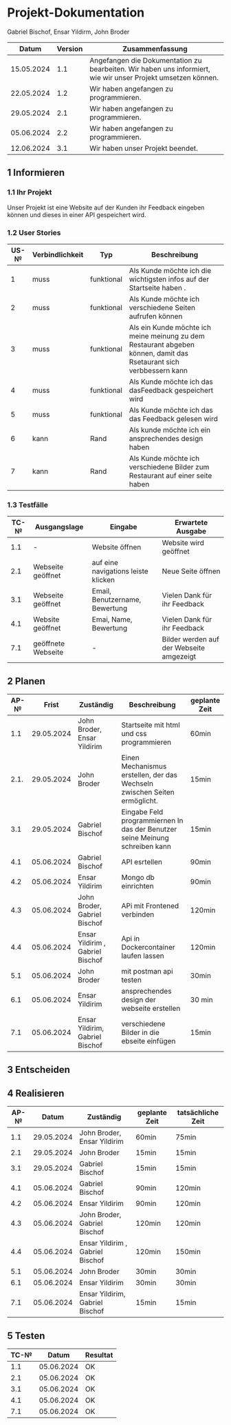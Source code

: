 # Projekt-Dokumentation

Gabriel Bischof, Ensar Yildirm, John Broder

| Datum | Version | Zusammenfassung                                              |
| ----- | ------- | ------------------------------------------------------------ |
|15.05.2024       | 1.1   | Angefangen die Dokumentation zu bearbeiten. Wir haben uns informiert, wie wir unser Projekt umsetzen können.  |
|22.05.2024       | 1.2    | Wir haben angefangen zu programmieren.|
|29.05.2024       | 2.1   |  Wir haben angefangen zu programmieren.|
|05.06.2024       | 2.2   | Wir haben angefangen zu programmieren.|
|12.06.2024       | 3.1   |Wir haben unser Projekt beendet.|


## 1 Informieren

### 1.1 Ihr Projekt

Unser Projekt ist eine Website auf der Kunden ihr Feedback eingeben können und dieses in einer API gespeichert wird.
### 1.2 User Stories

| US-№ | Verbindlichkeit | Typ  | Beschreibung                       |
| ---- | --------------- | ---- | ---------------------------------- |
|1| muss | funktional | Als Kunde möchte ich die wichtigsten infos auf der Startseite haben .|
|2| muss | funktional|Als Kunde möchte ich verschiedene Seiten aufrufen können  |
|3| muss | funktional | Als ein Kunde möchte ich meine meinung zu dem Restaurant abgeben können, damit das Rsetaurant sich verbbessern kann
|4| muss | funktional | Als Kunde möchte ich das dasFeedback gespeichert  wird|
|5| muss | funktional | Als Kunde möchte ich das das Feedback gelesen wird|
|6| kann | Rand|Als kunde möchte ich ein ansprechendes design haben |
|7| kann | Rand|Als Kunde möchte ich verschiedene Bilder zum Restaurant auf einer seite haben |

 
### 1.3 Testfälle

| TC-№ | Ausgangslage | Eingabe | Erwartete Ausgabe |
| ---- | ------------ | ------- | ----------------- |
|1.1|  -                | Website öffnen| Website wird geöffnet|
|2.1| Webseite geöffnet | auf eine navigations leiste klicken  | Neue Seite öffnen|
|3.1| Webseite geöffnet | Email, Benutzername, Bewertung       | Vielen Dank für ihr Feedback|
|4.1| Website geöffnet  | Emai, Name, Bewertung                | Vielen Dank für ihr Feedback|
|7.1| geöffnete Webseite| -                                    | Bilder werden auf der Webseite amgezeigt|
## 2 Planen

| AP-№ | Frist | Zuständig | Beschreibung | geplante Zeit |
| ---- | ----- | --------- | ------------ | ------------- |
|1.1|29.05.2024 |John Broder, Ensar Yildirim | Startseite mit html und css programmieren|60min|
|2.1.| 29.05.2024| John Broder| Einen Mechanismus erstellen, der das Wechseln zwischen Seiten ermöglicht.|15min|
|3.1| 29.05.2024| Gabriel Bischof| Eingabe Feld programmiernen In das der Benutzer seine Meinung schreiben kann|15min|
|4.1|05.06.2024|Gabriel Bischof                  |API esrtellen                           |90min|
|4.2|05.06.2024|Ensar Yildirim                   |Mongo db einrichten                     |90min|
|4.3|05.06.2024|John Broder, Gabriel Bischof     |APi mit Frontened verbinden             |120min|
|4.4|05.06.2024| Ensar Yildirim , Gabriel Bischof|Api in Dockercontainer laufen lassen    |120min|
|5.1|05.06.2024|John Broder                      |mit postman api testen                  |30min|
|6.1|05.06.2024| Ensar Yildirim                  | ansprechendes design der webseite erstellen|30 min|
|7.1|05.06.2024|Ensar Yildirim, Gabriel Bischof  |verschiedene Bilder in die ebseite einfügen|15min|

## 3 Entscheiden




## 4 Realisieren

| AP-№ | Datum | Zuständig | geplante Zeit | tatsächliche Zeit |
| ---- | ----- | --------- | ------------- | ----------------- |
|1.1|29.05.2024 |John Broder, Ensar Yildirim     |60min  |75min |
|2.1| 29.05.2024|John Broder| 15min| 15min|
|3.1| 29.05.2024| Gabriel Bischof| 15min|15min|
|4.1|05.06.2024|Gabriel Bischof                  |90min  |120min|
|4.2|05.06.2024|Ensar Yildirim                   |90min  |120min|
|4.3|05.06.2024|John Broder, Gabriel Bischof     |120min |120min|
|4.4|05.06.2024| Ensar Yildirim , Gabriel Bischof|120min |150min|
|5.1|05.06.2024|John Broder                      |30min  |30min |
|6.1|05.06.2024| Ensar Yildirim                   |30min |30min|
|7.1|05.06.2024|Ensar Yildirim, Gabriel Bischof  |15min  |15min |                  


## 5 Testen


| TC-№ | Datum | Resultat |
| ---- | ----- | -------- | 
|1.1| 05.06.2024| OK|
|2.1| 05.06.2024| OK|
|3.1| 05.06.2024| OK|
|4.1| 05.06.2024| OK|
|7.1| 05.06.2024| OK|
